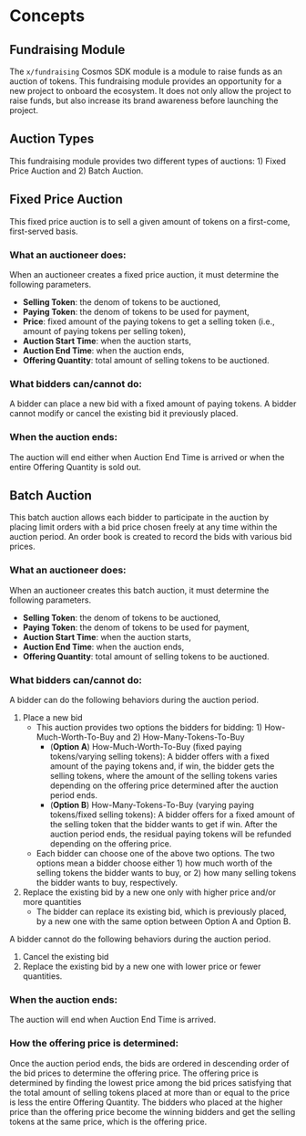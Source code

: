 <!-- order: 1 -->

# Concepts

## Fundraising Module

The `x/fundraising` Cosmos SDK module is a module to raise funds as an auction of tokens. This fundraising module provides an opportunity for a new project to onboard the ecosystem. It does not only allow the project to raise funds, but also increase its brand awareness before launching the project.

## Auction Types

This fundraising module provides two different types of auctions: 1) Fixed Price Auction and 2) Batch Auction.

## Fixed Price Auction

This fixed price auction is to sell a given amount of tokens on a first-come, first-served basis.

### What an auctioneer does:
When an auctioneer creates a fixed price auction, it must determine the following parameters.

- **Selling Token**: the denom of tokens to be auctioned,
- **Paying Token**: the denom of tokens to be used for payment,
- **Price**: fixed amount of the paying tokens to get a selling token (i.e., amount of paying tokens per selling token),
- **Auction Start Time**: when the auction starts,
- **Auction End Time**: when the auction ends,
- **Offering Quantity**: total amount of selling tokens to be auctioned.

### What bidders can/cannot do:

A bidder can place a new bid with a fixed amount of paying tokens. 
A bidder cannot modify or cancel the existing bid it previously placed.

### When the auction ends:

The auction will end either when Auction End Time is arrived or when the entire Offering Quantity is sold out.



## Batch Auction

This batch auction allows each bidder to participate in the auction by placing limit orders with a bid price chosen freely at any time within the auction period. An order book is created to record the bids with various bid prices.

### What an auctioneer does:

When an auctioneer creates this batch auction, it must determine the following parameters.

- **Selling Token**: the denom of tokens to be auctioned,
- **Paying Token**: the denom of tokens to be used for payment,
- **Auction Start Time**: when the auction starts,
- **Auction End Time**: when the auction ends,
- **Offering Quantity**: total amount of selling tokens to be auctioned.

### What bidders can/cannot do:

A bidder can do the following behaviors during the auction period.
1. Place a new bid
    - This auction provides two options the bidders for bidding: 1) How-Much-Worth-To-Buy and 2) How-Many-Tokens-To-Buy
        - (**Option A**) How-Much-Worth-To-Buy (fixed paying tokens/varying selling tokens): A bidder offers with a fixed amount of the paying tokens and, if win, the bidder gets the selling tokens, where the amount of the selling tokens varies depending on the offering price determined after the auction period ends.
        - (**Option B**) How-Many-Tokens-To-Buy (varying paying tokens/fixed selling tokens): A bidder offers for a fixed amount of the selling token that the bidder wants to get if win. After the auction period ends, the residual paying tokens will be refunded depending on the offering price.
    - Each bidder can choose one of the above two options. The two options mean a bidder choose either 1) how much worth of the selling tokens the bidder wants to buy, or 2) how many selling tokens the bidder wants to buy, respectively.
2. Replace the existing bid by a new one only with higher price and/or more quantities
    - The bidder can replace its existing bid, which is previously placed,  by a new one with the same option between Option A and Option B.

A bidder cannot do the following behaviors during the auction period.

1. Cancel the existing bid
2. Replace the existing bid by a new one with lower price or fewer quantities.

### When the auction ends:

The auction will end when Auction End Time is arrived.

### How the offering price is determined:

Once the auction period ends, the bids are ordered in descending order of the bid prices to determine the offering price. The offering price is determined by finding the lowest price among the bid prices satisfying that the total amount of selling tokens placed at more than or equal to the price is less the entire Offering Quantity.
The bidders who placed at the higher price than the offering price become the winning bidders and get the selling tokens at the same price, which is the offering price. 
